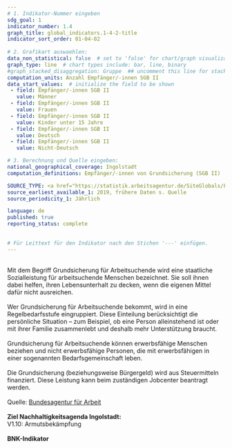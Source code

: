 ```yaml
---
# 1. Indikator-Nummer eingeben 
sdg_goal: 1 
indicator_number: 1.4
graph_title: global_indicators.1-4-2-title
indicator_sort_order: 01-04-02
 
# 2. Grafikart auswaehlen: 
data_non_statistical: false  # set to 'false' for chart/graph visualization 
graph_type: line  # chart types include: bar, line, binary 
#graph_stacked_disaggregation: Gruppe  ## uncomment this line for stacked bars. eplace 'Geschlecht' with the field of aggregation. 
computation_units: Anzahl Empfänger/-innen SGB II
data_start_values:  # initialize the field to be shown  
 - field: Empfänger/-innen SGB II 
   value: Männer 
 - field: Empfänger/-innen SGB II 
   value: Frauen
 - field: Empfänger/-innen SGB II 
   value: Kinder unter 15 Jahre 
 - field: Empfänger/-innen SGB II 
   value: Deutsch
 - field: Empfänger/-innen SGB II 
   value: Nicht-Deutsch 

# 3. Berechnung und Quelle eingeben: 
national_geographical_coverage: Ingolstadt
computation_definitions: Empfänger/-innen von Grundsicherung (SGB II)

SOURCE_TYPE: <a href="https://statistik.arbeitsagentur.de/SiteGlobals/Forms/Suche/Einzelheftsuche_Formular.html?nn=1524052&topic_f=sgbii-quoten">Bundesagentur für Arbeit</a> # data source
source_earliest_available_1: 2019, frühere Daten s. Quelle
source_periodicity_1: Jährlich

language: de   
published: true 
reporting_status: complete
 
 
# Für Leittext für den Indikator nach den Stichen '---' einfügen. 
---
```

<br>
Mit dem Begriff Grundsicherung für Arbeitsuchende wird eine staatliche Sozialleistung für arbeitsuchende Menschen bezeichnet. Sie soll ihnen dabei helfen, ihren Lebensunterhalt zu decken, wenn die eigenen Mittel dafür nicht ausreichen.<br>
<br>
Wer Grundsicherung für Arbeitsuchende bekommt, wird in eine Regelbedarfsstufe eingruppiert. Diese Einteilung berücksichtigt die persönliche Situation – zum Beispiel, ob eine Person alleinstehend ist oder mit ihrer Familie zusammenlebt und deshalb mehr Unterstützung braucht.<br>
<br>
Grundsicherung für Arbeitsuchende können erwerbsfähige Menschen beziehen und nicht erwerbsfähige Personen, die mit erwerbsfähigen in einer sogenannten Bedarfsgemeinschaft leben.<br>
<br>
Die Grundsicherung (beziehungsweise Bürgergeld) wird aus Steuermitteln finanziert. Diese Leistung kann beim zuständigen Jobcenter beantragt werden.<br>
<br>
Quelle: <a href="https://www.arbeitsagentur.de/lexikon/grundsicherung">Bundesagentur für Arbeit</a><br>
<br>
<b>Ziel Nachhaltigkeitsagenda Ingolstadt:</b><br>
V1.10: Armutsbekämpfung<br>
<br>
<b>BNK-Indikator</b>
